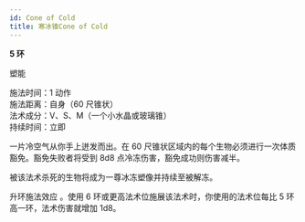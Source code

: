 ```yaml
---
id: Cone of Cold
title: 寒冰锥Cone of Cold
---
```


**5 环**

塑能

施法时间：1 动作  
施法距离：自身（60 尺锥状）  
法术成分：V、S、M（一个小水晶或玻璃锥）  
持续时间：立即

一片冷空气从你手上迸发而出。在 60 尺锥状区域内的每个生物必须进行一次体质豁免。豁免失败者将受到 8d8 点冷冻伤害，豁免成功则伤害减半。

被该法术杀死的生物将成为一尊冰冻塑像并持续至被解冻。

升环施法效应
。使用 6 环或更高法术位施展该法术时，你使用的法术位每比 5 环高一环，法术伤害就增加 1d8。
